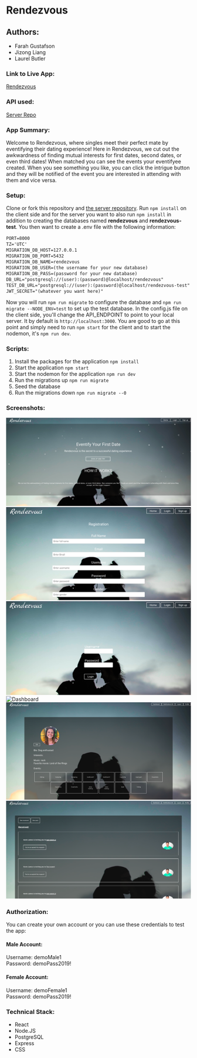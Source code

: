 # Rendezvous

## Authors:
* Farah Gustafson
* Jizong Liang
* Laurel Butler

### Link to Live App:
[Rendezvous](https://rendezvous-app.now.sh/)

### API used:
[Server Repo](https://github.com/thinkful-ei-bee/EastCoast-Team-Project-Capstone3-Server)

### App Summary:
Welcome to Rendezvous, where singles meet their perfect mate by eventifying their dating experience!
Here in Rendezvous, we cut out the awkwardness of finding mutual interests for first dates, second dates, or even third dates! When matched you can see the events your eventifyee created. When you see something you like, you can click the intrigue button and they will be notified of the event you are interested in attending with them and vice versa.

### Setup:
Clone or fork this repository and [the server repository](https://github.com/thinkful-ei-bee/EastCoast-Team-Project-Capstone3-Server). Run `npm install` on the client side and for the server you want to also run `npm install` in addition to creating the databases named **rendezvous** and **rendezvous-test**.
You then want to create a .env file with the following information:
```NODE_ENV=development
PORT=8000
TZ='UTC'
MIGRATION_DB_HOST=127.0.0.1
MIGRATION_DB_PORT=5432
MIGRATION_DB_NAME=rendezvous
MIGRATION_DB_USER=(the username for your new database)
MIGRATION_DB_PASS=(password for your new database)
DB_URL="postgresql://(user):(password)@localhost/rendezvous"
TEST_DB_URL="postgresql://(user):(password)@localhost/rendezvous-test"
JWT_SECRET="(whatever you want here)"
```
Now you will run `npm run migrate` to configure the database and `npm run migrate --NODE_ENV=test` to set up the test database.
In the config.js file on the client side, you'll change the API_ENDPOINT to point to your local server. It by default is `http://localhost:3000`.
You are good to go at this point and simply need to run `npm start` for the client and to start the nodemon, it's `npm run dev`.


### Scripts:
1. Install the packages for the application `npm install`
2. Start the application `npm start`
3. Start the nodemon for the application `npm run dev`
4. Run the migrations up `npm run migrate`
5. Seed the database
6. Run the migrations down `npm run migrate --0`

### Screenshots:
![Landing page](src/screenshots/LandingPage.png)
![Signup page](src/screenshots/Signup.png)
![Login page](src/screenshots/login.png)
![Dashboard](/Users/farahgustafson/Documents/EastCoastTeam/EastCoast-client/src/screenshots/Dashboard.png)
![Profile page](src/screenshots/profile.png)
![Received notifications](src/screenshots/notificationReceived.png)


### Authorization:
You can create your own account or you can use these credentials to test the app:<br>
#### Male Account:
Username: demoMale1<br>
Password: demoPass2019!
#### Female Account:
Username: demoFemale1<br>
Password: demoPass2019!

### Technical Stack:
* React
* Node.JS
* PostgreSQL
* Express
* CSS
